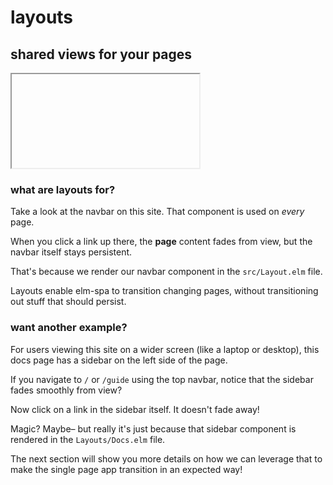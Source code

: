 # layouts

## shared views for your pages

<iframe></iframe>

### what are layouts for?

Take a look at the navbar on this site. That component is used on _every_ page.

When you click a link up there, the __page__ content fades from view, but the
navbar itself stays persistent.

That's because we render our navbar component in the `src/Layout.elm` file.

Layouts enable elm-spa to transition changing pages, without transitioning out
stuff that should persist.

### want another example?

For users viewing this site on a wider screen (like a laptop or desktop),
this docs page has a sidebar on the left side of the page.

If you navigate to `/` or `/guide` using the top navbar, notice that the sidebar
fades smoothly from view?

Now click on a link in the sidebar itself. It doesn't fade away!

Magic? Maybe– but really it's just because that sidebar component is rendered
in the `Layouts/Docs.elm` file.

The next section will show you more details on how we can leverage that to make
the single page app transition in an expected way!
